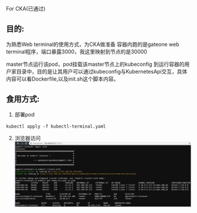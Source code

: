 For CKA(已通过)

## 目的: 
为熟悉Web terminal的使用方式，为CKA做准备
容器内跑的是gateone web terminal程序，端口暴露3000，我这里映射到节点的是30000

master节点运行该pod，pod挂载该master节点上的kubeconfig 到运行容器的用户家目录中，目的是让其用户可以通过kubeconfig与KubernetesApi交互，具体内容可以看Dockerfile,以及init.sh这个脚本内容。
## 食用方式:
1. 部署pod
```
kubectl apply -f kubectl-terminal.yaml
```
2. 浏览器访问
![](https://raw.githubusercontent.com/guomaoqiu/kubectl-terminal/master/screenhost/result.png)

